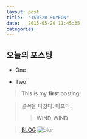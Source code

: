 ```yaml
---
layout: post
title:  "150520 SOYEON"
date:   2015-05-20 11:45:35
categories: 
---
```


## 오늘의 포스팅

* One 
- Two


>This is my **first** posting! 

>*손목*을 다쳤다. 아프다. 
>
>>WIND-WIND

>[BLOG](https://kut-fashion.github.io/)
>![blur](http://www.elisarusso.com/wp-content/uploads/2013/01/blur_bg_band.jpg)
